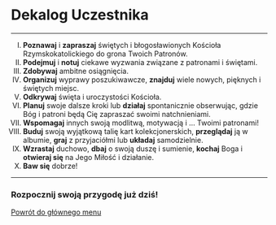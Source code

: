 # Dekalog Uczestnika
---
<ol type="I">
<li><strong>Poznawaj</strong> i <strong>zapraszaj</strong> świętych i błogosławionych Kościoła Rzymskokatolickiego do grona Twoich Patronów.</li>
<li><strong>Podejmuj</strong> i <strong>notuj</strong> ciekawe wyzwania związane z patronami i świętami.</li>
<li><strong>Zdobywaj</strong> ambitne osiągnięcia.</li>
<li><strong>Organizuj</strong> wyprawy poszukiwawcze, <strong>znajduj</strong> wiele nowych, pięknych i świętych miejsc.</li>
<li><strong>Odkrywaj</strong> święta i uroczystości Kościoła.</li>
<li><strong>Planuj</strong> swoje dalsze kroki lub <strong>działaj</strong> spontanicznie obserwując, gdzie Bóg i patroni będą Cię zapraszać swoimi natchnieniami.</li>
<li><strong>Wspomagaj</strong> innych swoją modlitwą, motywacją i ... Twoimi patronami!</li>
<li><strong>Buduj</strong> swoją wyjątkową talię kart kolekcjonerskich, <strong>przeglądaj</strong> ją w albumie, <strong>graj</strong> z przyjaciółmi lub <strong>układaj</strong> samodzielnie.</li>
<li><strong>Wzrastaj</strong> duchowo, <strong>dbaj</strong> o swoją duszę i sumienie, <strong>kochaj</strong> Boga i <strong>otwieraj się</strong> na Jego Miłość i działanie.</li>
<li><strong>Baw się</strong> dobrze!</li>
</ol>

---
### <div class="colored centered">Rozpocznij swoją przygodę już dziś!</div>

[Powrót do głównego menu](index.md)

